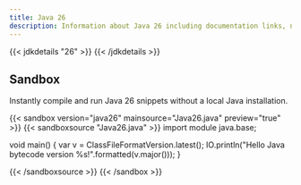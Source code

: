 ```yaml
---
title: Java 26
description: Information about Java 26 including documentation links, new APIs, added features and download options.
---
```


{{< jdkdetails "26" >}}
{{< /jdkdetails >}}

## Sandbox

Instantly compile and run Java 26 snippets without a local Java installation.

{{< sandbox version="java26" mainsource="Java26.java" preview="true" >}}
{{< sandboxsource "Java26.java" >}}
import module java.base;

void main() {
    var v = ClassFileFormatVersion.latest();
    IO.println("Hello Java bytecode version %s!".formatted(v.major()));
}

{{< /sandboxsource >}}
{{< /sandbox >}}